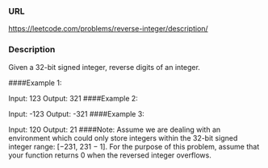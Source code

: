 ### URL
  https://leetcode.com/problems/reverse-integer/description/
### Description
Given a 32-bit signed integer, reverse digits of an integer.
  
####Example 1:

Input: 123
Output: 321
####Example 2:

Input: -123
Output: -321
####Example 3:

Input: 120
Output: 21
####Note:
Assume we are dealing with an environment which could only store integers within the 32-bit signed integer range: [−231,  231 − 1]. For the purpose of this problem, assume that your function returns 0 when the reversed integer overflows.


